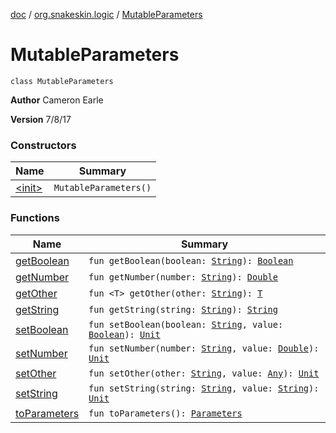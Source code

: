 [doc](../../index.md) / [org.snakeskin.logic](../index.md) / [MutableParameters](./index.md)

# MutableParameters

`class MutableParameters`

**Author**
Cameron Earle

**Version**
7/8/17

### Constructors

| Name | Summary |
|---|---|
| [&lt;init&gt;](-init-.md) | `MutableParameters()` |

### Functions

| Name | Summary |
|---|---|
| [getBoolean](get-boolean.md) | `fun getBoolean(boolean: `[`String`](https://kotlinlang.org/api/latest/jvm/stdlib/kotlin/-string/index.html)`): `[`Boolean`](https://kotlinlang.org/api/latest/jvm/stdlib/kotlin/-boolean/index.html) |
| [getNumber](get-number.md) | `fun getNumber(number: `[`String`](https://kotlinlang.org/api/latest/jvm/stdlib/kotlin/-string/index.html)`): `[`Double`](https://kotlinlang.org/api/latest/jvm/stdlib/kotlin/-double/index.html) |
| [getOther](get-other.md) | `fun <T> getOther(other: `[`String`](https://kotlinlang.org/api/latest/jvm/stdlib/kotlin/-string/index.html)`): `[`T`](get-other.md#T) |
| [getString](get-string.md) | `fun getString(string: `[`String`](https://kotlinlang.org/api/latest/jvm/stdlib/kotlin/-string/index.html)`): `[`String`](https://kotlinlang.org/api/latest/jvm/stdlib/kotlin/-string/index.html) |
| [setBoolean](set-boolean.md) | `fun setBoolean(boolean: `[`String`](https://kotlinlang.org/api/latest/jvm/stdlib/kotlin/-string/index.html)`, value: `[`Boolean`](https://kotlinlang.org/api/latest/jvm/stdlib/kotlin/-boolean/index.html)`): `[`Unit`](https://kotlinlang.org/api/latest/jvm/stdlib/kotlin/-unit/index.html) |
| [setNumber](set-number.md) | `fun setNumber(number: `[`String`](https://kotlinlang.org/api/latest/jvm/stdlib/kotlin/-string/index.html)`, value: `[`Double`](https://kotlinlang.org/api/latest/jvm/stdlib/kotlin/-double/index.html)`): `[`Unit`](https://kotlinlang.org/api/latest/jvm/stdlib/kotlin/-unit/index.html) |
| [setOther](set-other.md) | `fun setOther(other: `[`String`](https://kotlinlang.org/api/latest/jvm/stdlib/kotlin/-string/index.html)`, value: `[`Any`](https://kotlinlang.org/api/latest/jvm/stdlib/kotlin/-any/index.html)`): `[`Unit`](https://kotlinlang.org/api/latest/jvm/stdlib/kotlin/-unit/index.html) |
| [setString](set-string.md) | `fun setString(string: `[`String`](https://kotlinlang.org/api/latest/jvm/stdlib/kotlin/-string/index.html)`, value: `[`String`](https://kotlinlang.org/api/latest/jvm/stdlib/kotlin/-string/index.html)`): `[`Unit`](https://kotlinlang.org/api/latest/jvm/stdlib/kotlin/-unit/index.html) |
| [toParameters](to-parameters.md) | `fun toParameters(): `[`Parameters`](../-parameters/index.md) |

